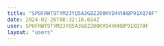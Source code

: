 ```yaml
---
title: "SP0FRWT9TYM23YQ5A3G8Z200KVD4VHHBP91XQ70F"
date: 2024-02-26T08:32:16.654Z
user: SP0FRWT9TYM23YQ5A3G8Z200KVD4VHHBP91XQ70F
layout: "users"
---
```

    